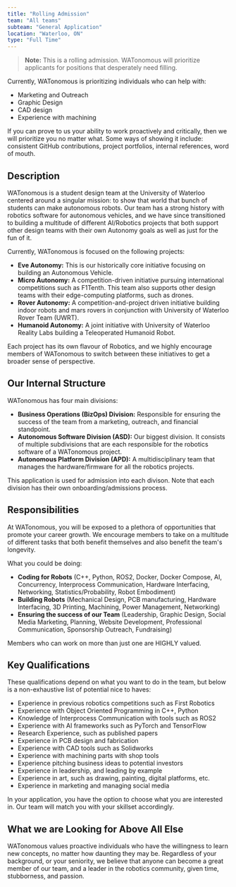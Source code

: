 ```yaml
---
title: "Rolling Admission"
team: "All teams"
subteam: "General Application"
location: "Waterloo, ON"
type: "Full Time"
---
```


> **Note:** This is a rolling admission. WATonomous will prioritize applicants for positions that desperately need filling.

Currently, WATonomous is prioritizing individuals who can help with:
- Marketing and Outreach
- Graphic Design
- CAD design
- Experience with machining

If you can prove to us your ability to work proactively and critically, then we will prioritize you no matter what. Some ways of showing it include: consistent GitHub contributions, project portfolios, internal references, word of mouth. 

## Description

WATonomous is a student design team at the University of Waterloo centered around a singular mission: to show that world that bunch of students can make autonomous robots. Our team has a strong history with robotics software for autonomous vehicles, and we have since transitioned to building a multitude of different AI/Robotics projects that both support other design teams with their own Autonomy goals as well as just for the fun of it.

Currently, WATonomous is focused on the following projects:
- **Eve Autonomy:** This is our historically core initiative focusing on building an Autonomous Vehicle.
- **Micro Autonomy:** A competition-driven initiative pursuing international competitions such as F1Tenth. This team also supports other design teams with their edge-computing platforms, such as drones.
- **Rover Autonomy:** A competition-and-project driven initiative building indoor robots and mars rovers in conjunction with University of Waterloo Rover Team (UWRT).
- **Humanoid Autonomy:** A joint initiative with University of Waterloo Reality Labs building a Teleoperated Humanoid Robot.

Each project has its own flavour of Robotics, and we highly encourage members of WATonomous to switch between these initiatives to get a broader sense of perspective.

## Our Internal Structure
WATonomous has four main divisions:
- **Business Operations (BizOps) Division:** Responsible for ensuring the success of the team from a marketing, outreach, and financial standpoint.
- **Autonomous Software Division (ASD):** Our biggest division. It consists of multiple subdivisions that are each responsible for the robotics software of a WATonomous project.
- **Autonomous Platform Division (APD):** A multidisciplinary team that manages the hardware/firmware for all the robotics projects.

This application is used for admission into each divison. Note that each division has their own onboarding/admissions process.

## Responsibilities
At WATonomous, you will be exposed to a plethora of opportunities that promote your career growth. We encourage members to take on a multitude of different tasks that both benefit themselves and also benefit the team's longevity.

What you could be doing:
- **Coding for Robots** (C++, Python, ROS2, Docker, Docker Compose, AI, Concurrency, Interprocess Communication, Hardware Interfacing, Networking, Statistics/Probability, Robot Embodiment)
- **Building Robots** (Mechanical Design, PCB manufacturing, Hardware Interfacing, 3D Printing, Machining, Power Management, Networking)
- **Ensuring the success of our Team** (Leadership, Graphic Design, Social Media Marketing, Planning, Website Development, Professional Communication, Sponsorship Outreach, Fundraising)

Members who can work on more than just one are HIGHLY valued.

## Key Qualifications
These qualifications depend on what you want to do in the team, but below is a non-exhaustive list of potential nice to haves:

- Experience in previous robotics competitions such as First Robotics
- Experience with Object Oriented Programming in C++, Python
- Knowledge of Interprocess Communication with tools such as ROS2
- Experience with AI frameworks such as PyTorch and TensorFlow
- Research Experience, such as published papers
- Experience in PCB design and fabrication
- Experience with CAD tools such as Solidworks
- Experience with machining parts with shop tools
- Experience pitching business ideas to potential investors
- Experience in leadership, and leading by example
- Experience in art, such as drawing, painting, digital platforms, etc.
- Experience in marketing and managing social media

In your application, you have the option to choose what you are interested in. Our team will match you with your skillset accordingly.

## What we are Looking for Above All Else
WATonomous values proactive individuals who have the willingness to learn new concepts, no matter how daunting they may be. Regardless of your background, or your seniority, we believe that anyone can become a great member of our team, and a leader in the robotics community, given time, stubborness, and passion.
